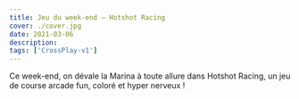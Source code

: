 ```yaml
---
title: Jeu du week-end – Hotshot Racing
cover: ./cover.jpg
date: 2021-03-06
description: 
tags: ['CrossPlay-v1']
---
```

Ce week-end, on dévale la Marina à toute allure dans Hotshot Racing, un jeu de course arcade fun, coloré et hyper nerveux !

